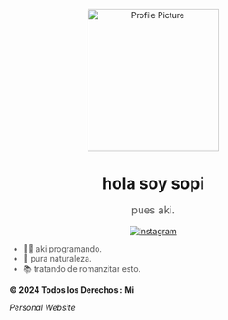 <!-- Header -->
<p align="center">
    <img src="LINK A TU IMAGEN" alt="Profile Picture" width="230" height="250">
</p>

<!-- Name and Introduction -->
<h1 align="center";>hola soy sopi</h1>

<p align="center" style="color: #555; font-size: 18px;">pues aki.</p>

<!-- Social Media Links -->
<p align="center">
    <a href="https://www.instagram.com/fxr_.jt/">
        <img src="https://img.shields.io/badge/Instagram-E4405F?style=for-the-badge&logo=instagram&logoColor=white" alt="Instagram">
    </a>
</p>

<!-- About Me -->

<ul>
  <li style="color: #555;">👩‍💻 aki programando.</li>
  <li style="color: #555;">🌱 pura naturaleza.</li>
  <li style="color: #555;">📚 tratando de romanzitar esto.</li>
</ul>

<b>&copy; 2024 Todos los Derechos : Mi</b>

<!-- Social Media Links -->
*Personal Website*
